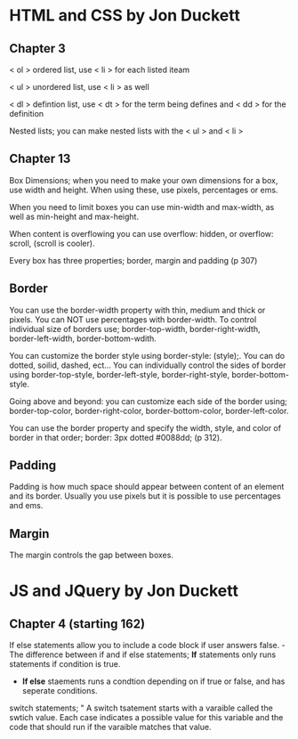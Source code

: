 # HTML and CSS by Jon Duckett

## Chapter 3

< ol > ordered list, use < li > for each listed iteam

< ul > unordered list, use < li > as well

< dl > defintion list, use < dt > for the term being defines and < dd > for the definition

Nested lists; you can make nested lists with the < ul > and < li >

## Chapter 13

Box Dimensions; when you need to make your own dimensions for a box, use width and height.
When using these, use pixels, percentages or ems.

When you need to limit boxes you can use min-width and max-width, as well as min-height and max-height.

When content is overflowing you can use overflow: hidden, or overflow: scroll, (scroll is cooler).

Every box has three properties; border, margin and padding (p 307)

## Border

You can use the border-width property with thin, medium and thick or pixels. You can NOT use percentages with border-width.
To control individual size of borders use; border-top-width, border-right-width, border-left-width, border-bottom-wdith.

You can customize the border style using border-style: (style);. You can do dotted, soilid, dashed, ect... You can individually control the sides of border using
border-top-style, border-left-style, border-right-style, border-bottom-style.

Going above and beyond: you can customize each side of the border using; border-top-color, border-right-color, border-bottom-color, border-left-color.

You can use the border property and specify the width, style, and color of border in that order; border: 3px dotted #0088dd; (p 312).

## Padding

Padding is how much space should appear between content of an element and its border.
Usually you use pixels but it is possible to use percentages and ems.

## Margin

The margin controls the gap between boxes.

# JS and JQuery by Jon Duckett

## Chapter 4 (starting 162)

If else statements allow you to include a code block if user answers false.
-The difference between if and if else statements; **If** statements only runs statements if condition is true.
- **If else** staements runs a condtion depending on if true or false, and has seperate conditions.

switch statements; " A switch tsatement starts with a varaible called the swtich value. Each case indicates a possible value for this variable and the code
that should run if the varaible matches that value.
